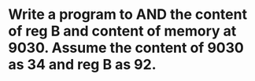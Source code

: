 # Write a program to AND the content of reg B and content of memory at 9030. Assume the content of 9030 as 34 and reg B as 92.
